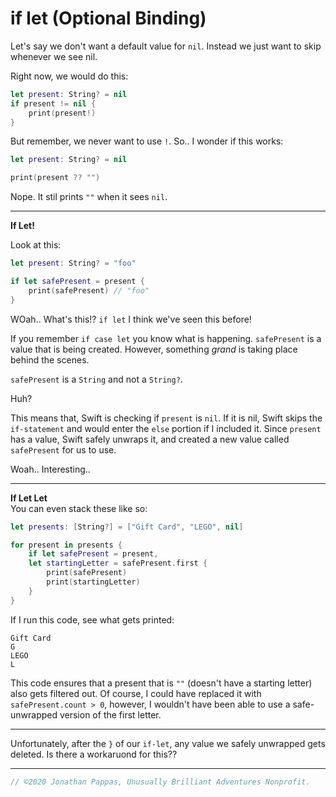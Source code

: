 # **if let (Optional Binding)**

Let's say we don't want a default value for `nil`. Instead we just want to skip whenever we see nil.

Right now, we would do this:

```swift
let present: String? = nil
if present != nil {
    print(present!)
}
```

But remember, we never want to use `!`. So.. I wonder if this works:

```swift
let present: String? = nil

print(present ?? "")
```

Nope. It stil prints `""` when it sees `nil`.

---
**If Let!**

Look at this:

```swift
let present: String? = "foo"

if let safePresent = present {
    print(safePresent) // "foo"
}
```

WOah.. What's this!? `if let` I think we've seen this before!

If you remember `if case let` you know what is happening. `safePresent` is a value that is being created. However, something *grand* is taking place behind the scenes.

`safePresent` is a `String` and not a `String?`.

Huh?

This means that, Swift is checking if `present` is `nil`. If it is nil, Swift skips the `if-statement` and would enter the `else` portion if I included it. Since `present` has a value, Swift safely unwraps it, and created a new value called `safePresent` for us to use.

Woah.. Interesting..

---
**If Let Let**<br>You can even stack these like so:


```swift
let presents: [String?] = ["Gift Card", "LEGO", nil]

for present in presents {
    if let safePresent = present,
    let startingLetter = safePresent.first {
        print(safePresent)
        print(startingLetter)
    }
}
```

If I run this code, see what gets printed:
```
Gift Card
G
LEGO
L
```

This code ensures that a present that is `""` (doesn't have a starting letter) also gets filtered out. Of course, I could have replaced it with `safePresent.count > 0`, however, I wouldn't have been able to use a safe-unwrapped version of the first letter.

---

Unfortunately, after the `}` of our `if-let`, any value we safely unwrapped gets deleted. Is there a workaruond for this??

---

```swift
// ©2020 Jonathan Pappas, Unusually Brilliant Adventures Nonprofit.
```